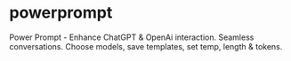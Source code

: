 # powerprompt
Power Prompt - Enhance ChatGPT &amp; OpenAi interaction. Seamless conversations. Choose models, save templates, set temp, length &amp; tokens.
